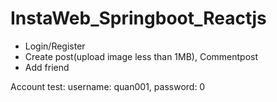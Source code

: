 # InstaWeb_Springboot_Reactjs

- Login/Register
- Create post(upload image less than 1MB), Commentpost
- Add friend

Account test: username: quan001, password: 0
